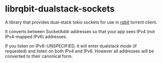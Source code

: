 # librqbit-dualstack-sockets

A library that provides dual-stack tokio sockets for use in [rqbit](https://github.com/ikatson/rqbit) torrent client.

It converts between SocketAddr addresses so that your app sees IPv4 (not IPv4-mapped IPv6) addresses.

If you listen on IPv6::UNSPECIFIED, it will enter dualstack mode (if requested) and listen on both IPv4 and IPv6. However all addresses will be converted
to their canonical form.
